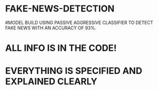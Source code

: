 # FAKE-NEWS-DETECTION

#MODEL BUILD USING PASSIVE AGGRESSIVE CLASSIFIER TO DETECT FAKE NEWS WITH AN ACCURACY OF 93%.

# ALL INFO IS IN THE CODE!

# EVERYTHING IS SPECIFIED AND EXPLAINED CLEARLY
